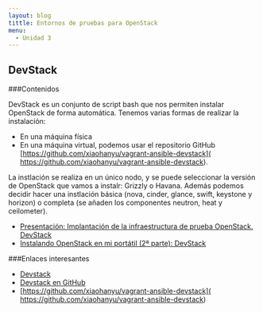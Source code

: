 ```yaml
---
layout: blog
tittle: Entornos de pruebas para OpenStack
menu:
  - Unidad 3
---
```

## DevStack

###Contenidos

DevStack es un conjunto de script bash que nos permiten instalar OpenStack de forma automática. Tenemos varias formas de realizar la instalación:

* En una máquina física
* En una máquina virtual, podemos usar el repositorio GitHub [https://github.com/xiaohanyu/vagrant-ansible-devstack]( https://github.com/xiaohanyu/vagrant-ansible-devstack).

La instlación se realiza en un único nodo, y se puede seleccionar la versión de OpenStack que vamos a instalr: Grizzly o Havana.
Además podemos decidir hacer una instlación básica (nova, cinder, glance, swift, keystone y horizon) o completa (se añaden los componentes neutron, heat y ceilometer).

* [Presentación: Implantación de la infraestructura de prueba OpenStack. DevStack](presentacion_devstack)
* [Instalando OpenStack en mi portátil (2ª parte): DevStack](http://www.josedomingo.org/pledin/2014/03/instalando-openstack-en-mi-portatil-2a-parte-devstack/)

###Enlaces interesantes

* [Devstack](http://devstack.org/)
* [Devstack en GitHub](https://github.com/openstack-dev/devstack)
* [https://github.com/xiaohanyu/vagrant-ansible-devstack]( https://github.com/xiaohanyu/vagrant-ansible-devstack)
